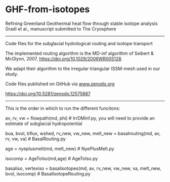 # GHF-from-isotopes
Refining Greenland Geothermal heat flow through stable isotope analysis
Gradl et al., manuscript submitted to The Cryosphere

--------------

Code files for the subglacial hydrological routing and isotope transport

The implemented routing algorithm is the MD-inf algorithm of Seibert & McGlynn, 2007, https://doi.org/10.1029/2006WR005128.

We adapt their algorithm to the irregular triangular ISSM-mesh used in our study. 

Code files published on GitHub via www.zenodo.org

https://doi.org/10.5281/zenodo.12575887

--------------

This is the order in which to run the different funcitons:

av, rv, vw = flowpath(md, phi) # IrrDMinf.py, you will need to provide an estimate of subglacial hydropotential

bua, bvol, bflux, wshed, rv_new, vw_new, melt_new = basalrouting(md, av, rv, vw, va) # BasalRouting.py

age = nyeplusmelt(md, melt_new) # NyePlusMelt.py

isocomp = AgeToIso(md,age) # AgeToIso.py

basaliso, vertexiso = basalisotopes(md, av, rv_new, vw_new, va, melt_new, bvol, isocomp) # BasalIsotopeRouitng.py
